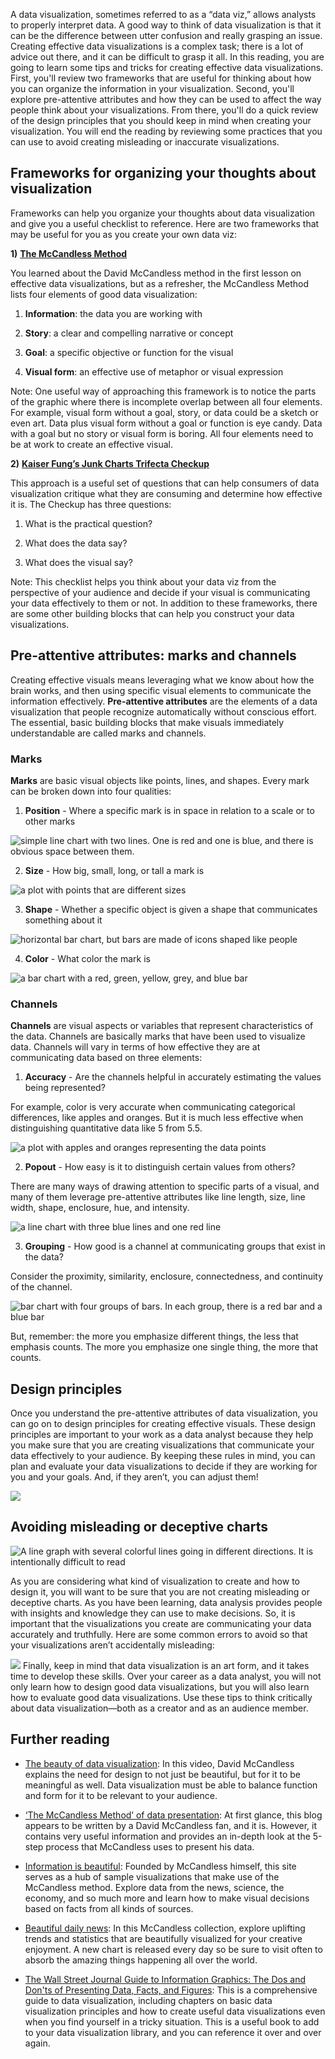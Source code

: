 
A data visualization, sometimes referred to as a “data viz,” allows analysts to properly interpret data. A good way to think of data visualization is that it can be the difference between utter confusion and really grasping an issue. Creating effective data visualizations is a complex task; there is a lot of advice out there, and it can be difficult to grasp it all. In this reading, you are going to learn some tips and tricks for creating effective data visualizations. First, you'll review two frameworks that are useful for thinking about how you can organize the information in your visualization. Second, you'll explore pre-attentive attributes and how they can be used to affect the way people think about your visualizations. From there, you'll do a quick review of the design principles that you should keep in mind when creating your visualization. You will end the reading by reviewing some practices that you can use to avoid creating misleading or inaccurate visualizations. 

## Frameworks for organizing your thoughts about visualization

Frameworks can help you organize your thoughts about data visualization and give you a useful checklist to reference. Here are two frameworks that may be useful for you as you create your own data viz: 

**1)** [**The McCandless Method**](https://www.informationisbeautiful.net/visualizations/what-makes-a-good-data-visualization/ "The McCandless Method")

You learned about the David McCandless method in the first lesson on effective data visualizations, but as a refresher, the McCandless Method lists four elements of good data visualization: 

1.  **Information**: the data you are working with
    
2.  **Story**: a clear and compelling narrative or concept
    
3.  **Goal**: a specific objective or function for the visual
    
4.  **Visual form**: an effective use of metaphor or visual expression
    

Note: One useful way of approaching this framework is to notice the parts of the graphic where there is incomplete overlap between all four elements. For example, visual form without a goal, story, or data could be a sketch or even art. Data plus visual form without a goal or function is eye candy. Data with a goal but no story or visual form is boring. All four elements need to be at work to create an effective visual.

**2)** [**Kaiser Fung’s Junk Charts Trifecta Checkup**](https://junkcharts.typepad.com/junk_charts/junk-charts-trifecta-checkup-the-definitive-guide.html "Kaiser Fung’s Junk Charts Trifecta Checkup")

This approach is a useful set of questions that can help consumers of data visualization critique what they are consuming and determine how effective it is. The Checkup has three questions:

1.  What is the practical question? 
    
2.  What does the data say?
    
3.  What does the visual say? 
    

Note: This checklist helps you think about your data viz from the perspective of your audience and decide if your visual is communicating your data effectively to them or not. In addition to these frameworks, there are some other building blocks that can help you construct your data visualizations. 

## Pre-attentive attributes: marks and channels

Creating effective visuals means leveraging what we know about how the brain works, and then using specific visual elements to communicate the information effectively. **Pre-attentive attributes** are the elements of a data visualization that people recognize automatically without conscious effort. The essential, basic building blocks that make visuals immediately understandable are called marks and channels. 

### **Marks**

**Marks** are basic visual objects like points, lines, and shapes. Every mark can be broken down into four qualities:

1.  **Position** - Where a specific mark is in space in relation to a scale or to other marks
    

![simple line chart with two lines. One is red and one is blue, and there is obvious space between them.](https://d3c33hcgiwev3.cloudfront.net/imageAssetProxy.v1/A00ISJzEQQaNCEicxAEGBg_4983576b05bf4916b8cba2b208871c99_Screen-Shot-2021-02-26-at-2.27.14-PM.png?expiry=1628812800000&hmac=2f94w8A45XwWU1I3CrGpMXGrEC1HkSt4o9mUY672CB8)

2. **Size** - How big, small, long, or tall a mark is

![a plot with points that are different sizes](https://d3c33hcgiwev3.cloudfront.net/imageAssetProxy.v1/Exiu37tuRpmYrt-7bsaZRQ_336a757859ff486fa11b24d497e0e896_Screen-Shot-2021-02-26-at-2.28.18-PM.png?expiry=1628812800000&hmac=BabNJoEoQA7Mk0MmwXa1XZbpUW45FnNrv2jiQ4AIfsA)

3. **Shape** - Whether a specific object is given a shape that communicates something about it

![horizontal bar chart, but bars are made of icons shaped like people](https://d3c33hcgiwev3.cloudfront.net/imageAssetProxy.v1/VNLUy33dQz2S1Mt93RM9_Q_4b595a6f37cb41dd976e46b6549d8560_Screen-Shot-2021-02-26-at-2.29.10-PM.png?expiry=1628812800000&hmac=I9AdOp1Q6Oa2ts77bBLK3u52OVMOc8BvkEiBxhnZYeE)

4. **Color** - What color the mark is

![a bar chart with a red, green, yellow, grey, and blue bar](https://d3c33hcgiwev3.cloudfront.net/imageAssetProxy.v1/Q637T4WmRXyt-0-FpoV8UA_7d407b54698b4a589c45af4c835022d0_Screen-Shot-2021-02-26-at-2.30.10-PM.png?expiry=1628812800000&hmac=gqjrOd5HbN0lZ8YyWCOTFm9xs82W3jMiYWpZEAn5_Gs)

### **Channels**

**Channels** are visual aspects or variables that represent characteristics of the data. Channels are basically marks that have been used to visualize data. Channels will vary in terms of how effective they are at communicating data based on three elements: 

1. **Accuracy** - Are the channels helpful in accurately estimating the values being represented?

For example, color is very accurate when communicating categorical differences, like apples and oranges. But it is much less effective when distinguishing quantitative data like 5 from 5.5.

![a plot with apples and oranges representing the data points](https://d3c33hcgiwev3.cloudfront.net/imageAssetProxy.v1/sbKIlqq1S8WyiJaqtUvF9g_87b1d428718c41b7ba92a01b05e76fb8_Screen-Shot-2021-02-26-at-2.31.26-PM.png?expiry=1628812800000&hmac=mPMSnndkv0hsia-a-P4lC1IektfS44WrgXNfPpo0ipo)

2. **Popout** - How easy is it to distinguish certain values from others?

There are many ways of drawing attention to specific parts of a visual, and many of them leverage pre-attentive attributes like line length, size, line width, shape, enclosure, hue, and intensity.

![a line chart with three blue lines and one red line](https://d3c33hcgiwev3.cloudfront.net/imageAssetProxy.v1/ygexACupR8mHsQArqUfJng_0df1bba9f92b42dea24c2abb2530408f_Screen-Shot-2021-03-01-at-4.09.21-PM.png?expiry=1628812800000&hmac=3i3tkFk-M9ecrgVRQ2lnvh1ABvbjjf-qopDCzlU_lLk)

3. **Grouping** - How good is a channel at communicating groups that exist in the data?

Consider the proximity, similarity, enclosure, connectedness, and continuity of the channel.

![ bar chart with four groups of bars. In each group, there is a red bar and a blue bar](https://d3c33hcgiwev3.cloudfront.net/imageAssetProxy.v1/YF6tIDR4QSGerSA0eAEhWA_922c18f77004447db6bcacbfe1b60588_Screen-Shot-2021-02-26-at-2.33.30-PM.png?expiry=1628812800000&hmac=s_h6yU9tfuA07-wzP6P7ytHaL3FtAPYFSbzv0CAG47w)

But, remember: the more you emphasize different things, the less that emphasis counts. The more you emphasize one single thing, the more that counts. 

## Design principles

Once you understand the pre-attentive attributes of data visualization, you can go on to design principles for creating effective visuals. These design principles are important to your work as a data analyst because they help you make sure that you are creating visualizations that communicate your data effectively to your audience. By keeping these rules in mind, you can plan and evaluate your data visualizations to decide if they are working for you and your goals. And, if they aren’t, you can adjust them!

![](https://i.imgur.com/3eGCzCl.png)

## Avoiding misleading or deceptive charts 

![A line graph with several colorful lines going in different directions. It is intentionally difficult to read](https://d3c33hcgiwev3.cloudfront.net/imageAssetProxy.v1/gfKaF2FWQMyymhdhVvDMmQ_5a00fc067dae47ba8c8820e8db364349_DAC6M1L2R1-H.png?expiry=1628812800000&hmac=bjDqUM65h07JR6_sPXJTv7ozUPaKjEezZO4Kovwxp-k)

As you are considering what kind of visualization to create and how to design it, you will want to be sure that you are not creating misleading or deceptive charts. As you have been learning, data analysis provides people with insights and knowledge they can use to make decisions. So, it is important that the visualizations you create are communicating your data accurately and truthfully. Here are some common errors to avoid so that your visualizations aren’t accidentally misleading:


![](https://i.imgur.com/CxGfn1p.png)
Finally, keep in mind that data visualization is an art form, and it takes time to develop these skills. Over your career as a data analyst, you will not only learn how to design good data visualizations, but you will also learn how to evaluate good data visualizations. Use these tips to think critically about data visualization—both as a creator and as an audience member.

## Further reading

-   [The beauty of data visualization](https://www.ted.com/talks/david_mccandless_the_beauty_of_data_visualization?language=en#t-150183 "The beauty of data visualization"): In this video, David McCandless explains the need for design to not just be beautiful, but for it to be meaningful as well. Data visualization must be able to balance function and form for it to be relevant to your audience. 
    

-   [‘The McCandless Method’ of data presentation](https://artscience.blog/home/the-mccandless-method-of-data-presentation "‘The McCandless Method’ of data presentation"): At first glance, this blog appears to be written by a David McCandless fan, and it is. However, it contains very useful information and provides an in-depth look at the 5-step process that McCandless uses to present his data.
    

-   [Information is beautiful](https://informationisbeautiful.net/ "Information is beautiful"): Founded by McCandless himself, this site serves as a hub of sample visualizations that make use of the McCandless method. Explore data from the news, science, the economy, and so much more and learn how to make visual decisions based on facts from all kinds of sources. 
    

-   [Beautiful daily news](https://informationisbeautiful.net/beautifulnews/ "Beautiful daily news"): In this McCandless collection, explore uplifting trends and statistics that are beautifully visualized for your creative enjoyment. A new chart is released every day so be sure to visit often to absorb the amazing things happening all over the world.
    

-   [The Wall Street Journal Guide to Information Graphics: The Dos and Don'ts of Presenting Data, Facts, and Figures](https://www.amazon.com/Street-Journal-Guide-Information-Graphics/dp/0393072959 "The Wall Street Journal Guide to Information Graphics: The Dos and Don'ts of Presenting Data, Facts, and Figures"): This is a comprehensive guide to data visualization, including chapters on basic data visualization principles and how to create useful data visualizations even when you find yourself in a tricky situation. This is a useful book to add to your data visualization library, and you can reference it over and over again.